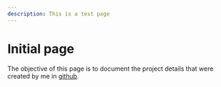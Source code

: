```yaml
---
description: This is a test page
---
```


# Initial page

The objective of this page is to document the project details that were created by me in [github](https://github.com/eLetterBank).

